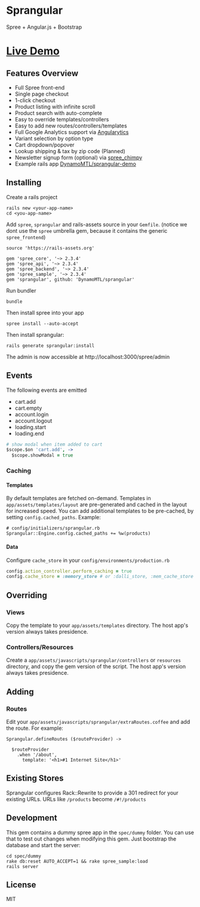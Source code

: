 # Sprangular

Spree + Angular.js + Bootstrap

# [Live Demo](http://sprangular-demo.herokuapp.com)

## Features Overview

- Full Spree front-end
- Single page checkout
- 1-click checkout
- Product listing with infinite scroll
- Product search with auto-complete
- Easy to override templates/controllers
- Easy to add new routes/controllers/templates
- Full Google Analytics support via [Angularytics](https://github.com/mgonto/angularytics)
- Variant selection by option type
- Cart dropdown/popover
- Lookup shipping & tax by zip code (Planned)
- Newsletter signup form (optional) via [spree_chimpy](https://github.com/DynamoMTL/spree_chimpy)
- Example rails app [DynamoMTL/sprangular-demo](https://github.com/DynamoMTL/sprangular-demo)

## Installing

Create a rails project

```
rails new <your-app-name>
cd <you-app-name>
```

Add `spree`, `sprangular` and rails-assets source in your `Gemfile`. (notice we dont use the `spree` umbrella gem, because it contains the generic `spree_frontend`)

```
source 'https://rails-assets.org'

gem 'spree_core', '~> 2.3.4'
gem 'spree_api', '~> 2.3.4'
gem 'spree_backend', '~> 2.3.4'
gem 'spree_sample', '~> 2.3.4'
gem 'sprangular', github: 'DynamoMTL/sprangular'
```

Run bundler

```
bundle
```


Then install spree into your app

```
spree install --auto-accept
```

Then install sprangular:

```
rails generate sprangular:install
```

The admin is now accessible at http://localhost:3000/spree/admin

## Events

The following events are emitted

- cart.add
- cart.empty
- account.login
- account.logout
- loading.start
- loading.end

```coffeescript
# show modal when item added to cart
$scope.$on 'cart.add', ->
  $scope.showModal = true
```

### Caching

#### Templates

By default templates are fetched on-demand. Templates in `app/assets/templates/layout` are pre-generated and cached in the layout for increased speed.
You can add additional templates to be pre-cached, by setting `config.cached_paths`. Example:

```
# config/initializers/sprangular.rb
Sprangular::Engine.config.cached_paths += %w(products)
```

#### Data

Configure `cache_store` in your `config/environments/production.rb`

```ruby
config.action_controller.perform_caching = true
config.cache_store = :memory_store # or :dalli_store, :mem_cache_store
```

## Overriding

### Views

Copy the template to your `app/assets/templates` directory. The host app's version always takes presidence.

### Controllers/Resources

Create a `app/assets/javascripts/sprangular/controllers` or `resources` directory, and copy the gem version of the script. The host app's version always takes presidence.

## Adding

### Routes

Edit your `app/assets/javascripts/sprangular/extraRoutes.coffee` and add the route. For example:

```
Sprangular.defineRoutes ($routeProvider) ->

  $routeProvider
    .when '/about',
      template: '<h1>#1 Internet Site</h1>'
```

## Existing Stores

Sprangular configures Rack::Rewrite to provide a 301 redirect for your existing URLs. URLs like `/products` become `/#!/products`

## Development

This gem contains a dummy spree app in the `spec/dummy` folder. You can use that to test out changes when modifying this gem. Just bootstrap the database and start the server:

```
cd spec/dummy
rake db:reset AUTO_ACCEPT=1 && rake spree_sample:load
rails server
```

## License

MIT
